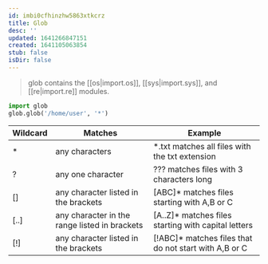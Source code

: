 ```yaml
---
id: imbi0cfhinzhw5863xtkcrz
title: Glob
desc: ''
updated: 1641266847151
created: 1641105063854
stub: false
isDir: false
---
```



> glob contains the [[os|import.os]], [[sys|import.sys]], and [[re|import.re]] modules.

```python
import glob
glob.glob('/home/user', '*')
```

| Wildcard | Matches                                       | Example                                                |
| -------- | --------------------------------------------- | ------------------------------------------------------ |
| \*       | any characters                                | \*.txt matches all files with the txt extension        |
| ?        | any one character                             | ??? matches files with 3 characters long               |
| \[]      | any character listed in the brackets          | [ABC]\* matches files starting with A,B or C           |
| [..]     | any character in the range listed in brackets | [A..Z]\* matches files starting with capital letters   |
| [!]      | any character listed in the brackets          | [!ABC]\* matches files that do not start with A,B or C |
